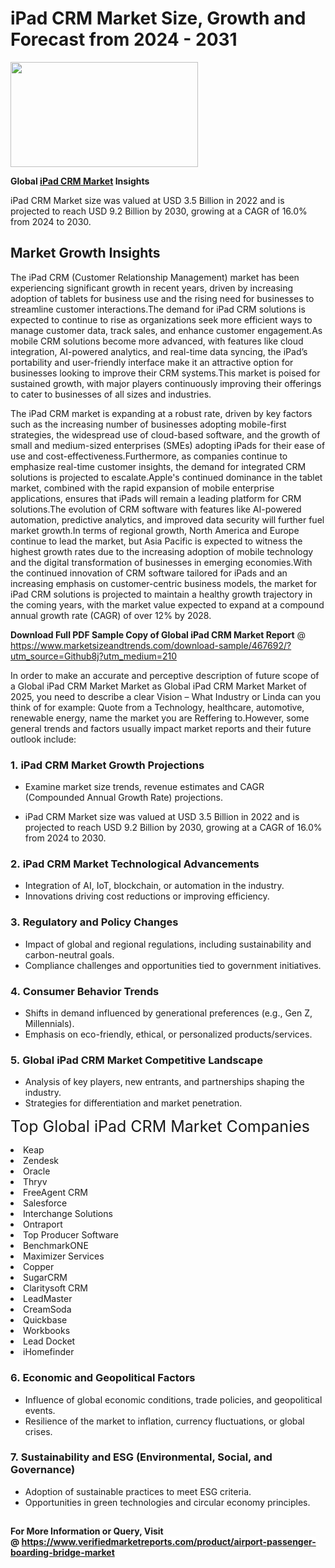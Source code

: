 <H1>iPad CRM Market Size, Growth and Forecast from 2024 - 2031</H1><img class="aligncenter size-medium wp-image-584254" src="https://thirdeyenews.in/wp-content/uploads/2024/09/Global-Market-Research-300x168.jpeg" alt="" width="300" height="168" /><p><strong>Global&nbsp;<a href="https://www.marketsizeandtrends.com/download-sample/467692/?utm_source=Github8j?utm_medium=210">iPad CRM Market</a> Insights</strong></p><p>iPad CRM Market size was valued at USD 3.5 Billion in 2022 and is projected to reach USD 9.2 Billion by 2030, growing at a CAGR of 16.0% from 2024 to 2030.</p><p><h2>Market Growth Insights</h2> <p>The iPad CRM (Customer Relationship Management) market has been experiencing significant growth in recent years, driven by increasing adoption of tablets for business use and the rising need for businesses to streamline customer interactions.The demand for iPad CRM solutions is expected to continue to rise as organizations seek more efficient ways to manage customer data, track sales, and enhance customer engagement.As mobile CRM solutions become more advanced, with features like cloud integration, AI-powered analytics, and real-time data syncing, the iPad’s portability and user-friendly interface make it an attractive option for businesses looking to improve their CRM systems.This market is poised for sustained growth, with major players continuously improving their offerings to cater to businesses of all sizes and industries.</p> <p>The iPad CRM market is expanding at a robust rate, driven by key factors such as the increasing number of businesses adopting mobile-first strategies, the widespread use of cloud-based software, and the growth of small and medium-sized enterprises (SMEs) adopting iPads for their ease of use and cost-effectiveness.Furthermore, as companies continue to emphasize real-time customer insights, the demand for integrated CRM solutions is projected to escalate.Apple's continued dominance in the tablet market, combined with the rapid expansion of mobile enterprise applications, ensures that iPads will remain a leading platform for CRM solutions.The evolution of CRM software with features like AI-powered automation, predictive analytics, and improved data security will further fuel market growth.In terms of regional growth, North America and Europe continue to lead the market, but Asia Pacific is expected to witness the highest growth rates due to the increasing adoption of mobile technology and the digital transformation of businesses in emerging economies.With the continued innovation of CRM software tailored for iPads and an increasing emphasis on customer-centric business models, the market for iPad CRM solutions is projected to maintain a healthy growth trajectory in the coming years, with the market value expected to expand at a compound annual growth rate (CAGR) of over 12% by 2028.</p> <p><span class=""><strong>Download Full PDF Sample Copy of Global iPad CRM Market Report</strong> @ <a href="https://www.marketsizeandtrends.com/download-sample/467692/?utm_source=Github8j?utm_medium=210" target="_blank">https://www.marketsizeandtrends.com/download-sample/467692/?utm_source=Github8j?utm_medium=210</a></span></p><p>In order to make an accurate and perceptive description of future scope of a Global&nbsp;iPad CRM Market Market as Global&nbsp;iPad CRM Market Market of 2025, you need to describe a clear Vision &ndash; What Industry or Linda can you think of for example: Quote from a Technology, healthcare, automotive, renewable energy, name the market you are Reffering to.However, some general trends and factors usually impact market reports and their future outlook include:</p><h3>1.&nbsp;<strong>iPad CRM Market Growth Projections</strong></h3><ul><li>Examine market size trends, revenue estimates and CAGR (Compounded Annual Growth Rate) projections.</li><li><p>iPad CRM Market size was valued at USD 3.5 Billion in 2022 and is projected to reach USD 9.2 Billion by 2030, growing at a CAGR of 16.0% from 2024 to 2030.</p></li></ul><h3>2.&nbsp;<strong>iPad CRM Market Technological Advancements</strong></h3><ul><li>Integration of AI, IoT, blockchain, or automation in the industry.</li><li>Innovations driving cost reductions or improving efficiency.</li></ul><h3>3.&nbsp;<strong>Regulatory and Policy Changes</strong></h3><ul><li>Impact of global and regional regulations, including sustainability and carbon-neutral goals.</li><li>Compliance challenges and opportunities tied to government initiatives.</li></ul><h3>4.&nbsp;<strong>Consumer Behavior Trends</strong></h3><ul><li>Shifts in demand influenced by generational preferences (e.g., Gen Z, Millennials).</li><li>Emphasis on eco-friendly, ethical, or personalized products/services.</li></ul><h3>5.&nbsp;<strong>Global iPad CRM Market Competitive Landscape</strong></h3><ul><li>Analysis of key players, new entrants, and partnerships shaping the industry.</li><li>Strategies for differentiation and market penetration.</li></ul><p data-pm-slice="1 1 []"><span style="color: inherit; font-family: inherit; font-size: 25px;">Top Global iPad CRM Market Companies</span></p><div class="" data-test-id=""><p><li>Keap</li><li> Zendesk</li><li> Oracle</li><li> Thryv</li><li> FreeAgent CRM</li><li> Salesforce</li><li> Interchange Solutions</li><li> Ontraport</li><li> Top Producer Software</li><li> BenchmarkONE</li><li> Maximizer Services</li><li> Copper</li><li> SugarCRM</li><li> Claritysoft CRM</li><li> LeadMaster</li><li> CreamSoda</li><li> Quickbase</li><li> Workbooks</li><li> Lead Docket</li><li> iHomefinder</li></p></div><h3>6.&nbsp;<strong>Economic and Geopolitical Factors</strong></h3><ul><li>Influence of global economic conditions, trade policies, and geopolitical events.</li><li>Resilience of the market to inflation, currency fluctuations, or global crises.</li></ul><h3>7.&nbsp;<strong>Sustainability and ESG (Environmental, Social, and Governance)</strong></h3><ul><li>Adoption of sustainable practices to meet ESG criteria.</li><li>Opportunities in green technologies and circular economy principles.</li></ul><h2><strong style="font-size: 14px;">For More Information or Query, Visit @&nbsp;</strong><a style="background-color: #ffffff; font-size: 14px;" href="https://www.marketsizeandtrends.com/report/ipad-crm-market/" target="_blank">https://www.verifiedmarketreports.com/product/airport-passenger-boarding-bridge-market</a></h2>
